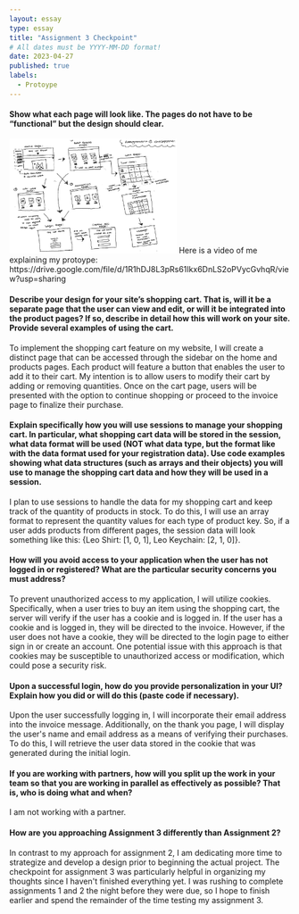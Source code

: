 ```yaml
---
layout: essay
type: essay
title: "Assignment 3 Checkpoint"
# All dates must be YYYY-MM-DD format!
date: 2023-04-27
published: true
labels:
  - Protoype
---
```


#### Show what each page will look like. The pages do not have to be “functional” but the design should clear.

<img width="300px" class="rounded float-start pe-4" src="../img/proto.png">
Here is a video of me explaining my protoype: https://drive.google.com/file/d/1R1hDJ8L3pRs61Ikx6DnLS2oPVycGvhqR/view?usp=sharing

#### Describe your design for your site’s shopping cart. That is, will it be a separate page that the user can view and edit, or will it be integrated into the product pages? If so, describe in detail how this will work on your site. Provide several examples of using the cart.

To implement the shopping cart feature on my website, I will create a distinct page that can be accessed through the sidebar on the home and products pages. Each product will feature a button that enables the user to add it to their cart. My intention is to allow users to modify their cart by adding or removing quantities. Once on the cart page, users will be presented with the option to continue shopping or proceed to the invoice page to finalize their purchase.

#### Explain specifically how you will use sessions to manage your shopping cart. In particular, what shopping cart data will be stored in the session, what data format will be used (NOT what data type, but the format like with the data format used for your registration data). Use code examples showing what data structures (such as arrays and their objects) you will use to manage the shopping cart data and how they will be used in a session.

I plan to use sessions to handle the data for my shopping cart and keep track of the quantity of products in stock. To do this, I will use an array format to represent the quantity values for each type of product key. So, if a user adds products from different pages, the session data will look something like this: {Leo Shirt: [1, 0, 1], Leo Keychain: [2, 1, 0]}.

#### How will you avoid access to your application when the user has not logged in or registered? What are the particular security concerns you must address?

To prevent unauthorized access to my application, I will utilize cookies. Specifically, when a user tries to buy an item using the shopping cart, the server will verify if the user has a cookie and is logged in. If the user has a cookie and is logged in, they will be directed to the invoice. However, if the user does not have a cookie, they will be directed to the login page to either sign in or create an account. One potential issue with this approach is that cookies may be susceptible to unauthorized access or modification, which could pose a security risk.

#### Upon a successful login, how do you provide personalization in your UI? Explain how you did or will do this (paste code if necessary).

Upon the user successfully logging in, I will incorporate their email address into the invoice message. Additionally, on the thank you page, I will display the user's name and email address as a means of verifying their purchases. To do this, I will retrieve the user data stored in the cookie that was generated during the initial login.

#### If you are working with partners, how will you split up the work in your team so that you are working in parallel as effectively as possible? That is, who is doing what and when?

I am not working with a partner.

#### How are you approaching Assignment 3 differently than Assignment 2?

In contrast to my approach for assignment 2, I am dedicating more time to strategize and develop a design prior to beginning the actual project. The checkpoint for assignment 3 was particularly helpful in organizing my thoughts since I haven't finished everything yet. I was rushing to complete assignments 1 and 2 the night before they were due, so I hope to finish earlier and spend the remainder of the time testing my assignment 3.
